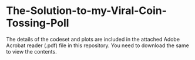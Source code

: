 # The-Solution-to-my-Viral-Coin-Tossing-Poll


The details of the codeset and plots are included in the attached Adobe Acrobat reader (.pdf) file in this repository. 
You need to download the same to view the contents.
